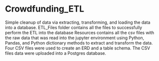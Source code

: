 # Crowdfunding_ETL
Simple cleanup of data  via extracting, transforming, and loading the data into a database. 
ETL_Files folder contains all the files to successfully perform the ETL into the database
Resources contains all the csv files with the raw data that was read into the jupyter environment using Python, Pandas, and Python dictionary methods to extract and transform the data.
Four CSV files were used to create an ERD and a table schema. 
The CSV files data were uploaded into a Postgres database.
